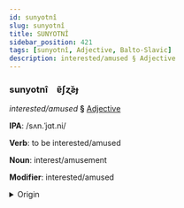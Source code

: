 ```yaml
---
id: sunyotnî
slug: sunyotnî
title: SUNYOTNÎ
sidebar_position: 421
tags: [sunyotnî, Adjective, Balto-Slavic]
description: interested/amused § Adjective
---
```


### sunyotnî&emsp;<span kind="abugida">ɐ̃ʃɀ̆ƨɟ</span>

*interested/amused* **§** [Adjective](../../tags/Adjective)

**IPA**: /sʌn.ˈjɑt.ni/

**Verb**: to be interested/amused

**Noun**: interest/amusement

**Modifier**: interested/amused

<details>
    <summary>Origin</summary>
    Russian заня́тный zanjátnyj [zɐˈnʲatnɨj]<br/>
    <em>Balto-Slavic Language Family</em>
</details>